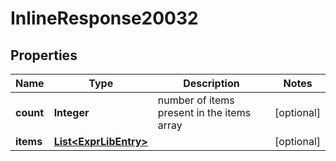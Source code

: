 # InlineResponse20032

## Properties
Name | Type | Description | Notes
------------ | ------------- | ------------- | -------------
**count** | **Integer** | number of items present in the items array |  [optional]
**items** | [**List&lt;ExprLibEntry&gt;**](ExprLibEntry.md) |  |  [optional]

